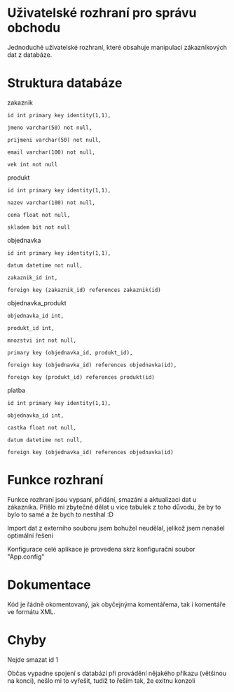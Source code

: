 # Uživatelské rozhraní pro správu obchodu

Jednoduché uživatelské rozhraní, které obsahuje manipulaci zákazníkových dat z databáze.

# Struktura databáze

 zakaznik 
 
    id int primary key identity(1,1),
    
    jmeno varchar(50) not null,
    
    prijmeni varchar(50) not null,
    
    email varchar(100) not null,
    
    vek int not null


 produkt
 
    id int primary key identity(1,1),
    
    nazev varchar(100) not null,
    
    cena float not null,
    
    skladem bit not null


 objednavka 
 
    id int primary key identity(1,1),
    
    datum datetime not null,
    
    zakaznik_id int,
    
    foreign key (zakaznik_id) references zakaznik(id)


 objednavka_produkt 
 
    objednavka_id int,
    
    produkt_id int,
    
    mnozstvi int not null,
    
    primary key (objednavka_id, produkt_id),
    
    foreign key (objednavka_id) references objednavka(id),
    
    foreign key (produkt_id) references produkt(id)


 platba
 
    id int primary key identity(1,1),
    
    objednavka_id int,
    
    castka float not null,
    
    datum datetime not null,
    
    foreign key (objednavka_id) references objednavka(id)


# Funkce rozhraní

Funkce rozhraní jsou vypsaní, přidání, smazání a aktualizaci dat u zákazníka. Přišlo mi zbytečné dělat u více tabulek z toho důvodu, že by to bylo to samé a že bych to nestíhal :D

Import dat z externího souboru jsem bohužel neudělal, jelikož jsem nenašel optimální řešení

Konfigurace celé aplikace je provedena skrz konfigurační soubor "App.config"

# Dokumentace

Kód je řádně okomentovaný, jak obyčejnýma komentářema, tak i komentáře ve formátu XML.

# Chyby

Nejde smazat id 1

Občas vypadne spojení s databází při provádění nějakého příkazu (většinou na konci), nešlo mi to vyřešit, tudíž to řeším tak, že exitnu konzoli







